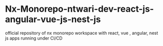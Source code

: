 # Nx-Monorepo-ntwari-dev-react-js-angular-vue-js-nest-js
official repository of nx monorepo workspace with react, vue , angular, nest js  apps running under CI/CD
